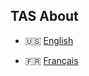 ## TAS About

- 🇺🇸 [English](./tas-about-en.pdf?last_version=2021-09-27)

- 🇫🇷 [Français](./tas-about-fr.pdf?last_version=2021-09-27)